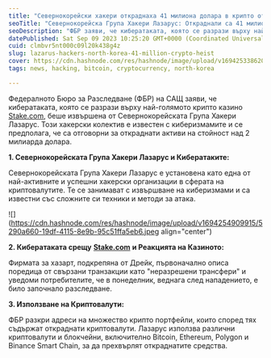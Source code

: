 ```yaml
---
title: "Севернокорейски хакери откраднаха 41 милиона долара в крипто от онлайн казино, за да финансират ядрена програма."
seoTitle: "Севернокорейска Група Хакери Лазарус: Откраднали са 41 милиона долара"
seoDescription: "ФБР заяви, че кибератаката, която се разрази върху най-голямото крипто казино Stake.com, беше извършена от Лазарус."
datePublished: Sat Sep 09 2023 10:25:20 GMT+0000 (Coordinated Universal Time)
cuid: clmbvr5nt000c09l20k438g4z
slug: lazarus-hackers-north-korea-41-million-crypto-heist
cover: https://cdn.hashnode.com/res/hashnode/image/upload/v1694253386202/9fb6d3da-4daa-4242-aa20-2fad768ad496.jpeg
tags: news, hacking, bitcoin, cryptocurrency, north-korea

---
```


Федералното Бюро за Разследване (ФБР) на САЩ заяви, че кибератаката, която се разрази върху най-голямото крипто казино [Stake.com](http://Stake.com), беше извършена от Севернокорейската Група Хакери Лазарус. Този хакерски колектив е известен с киберизмамите и се предполага, че са отговорни за откраднати активи на стойност над 2 милиарда долара.

**1\. Севернокорейската Група Хакери Лазарус и Кибератаките:**

Севернокорейската Група Хакери Лазарус е установена като една от най-активните и успешни хакерски организации в сферата на криптовалутите. Те се занимават с извършване на киберизмами и са известни със сложните си техники и методи за атака.

![](https://cdn.hashnode.com/res/hashnode/image/upload/v1694254909915/5290a660-19df-4115-8e9b-95c51ffa5eb6.jpeg align="center")

**2\. Кибератаката срещу** [**Stake.com**](http://Stake.com) **и Реакцията на Казиното:**

Фирмата за хазарт, подкрепяна от Дрейк, първоначално описа поредица от свързани транзакции като "неразрешени трансфери" и уведоми потребителите, че в понеделник, веднага след нападението, е било започнало разследване.

**3\. Използване на Криптовалути:**

ФБР разкри адреси на множество крипто портфейли, които според тях съдържат откраднати криптовалути. Лазарус използва различни криптовалути и блокчейни, включително Bitcoin, Ethereum, Polygon и Binance Smart Chain, за да прехвърлят откраднатите средства.